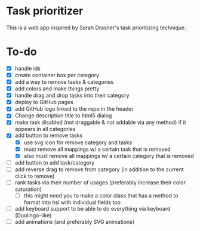 # Task prioritizer

This is a web app inspired by Sarah Drasner's task prioritizing technique.

# To-do

- [x] handle ids
- [x] create container box per category
- [x] add a way to remove tasks & categories
- [x] add colors and make things pretty
- [x] handle drag and drop tasks into their category
- [x] deploy to GitHub pages
- [x] add GitHub logo linked to the repo in the header
- [x] Change description title to html5 dialog
- [x] make task disabled (not draggable & not addable via any method) if it appears in all categories
- [x] add button to remove tasks
  - [x] use svg icon for remove category and tasks
  - [x] must remove all mappings w/ a certain task that is removed
  - [x] also must remove all mappings w/ a certain category that is removed
- [ ] add button to add task/category
- [ ] add reverse drag to remove from category (in addition to the current click to remove)
- [ ] rank tasks via their number of usages (preferably increase their color saturation)
  - [ ] this might need you to make a color class that has a method to format into hsl with individual fields too
- [ ] add keyboard support to be able to do everything via keyboard (Duolingo-like)
- [ ] add animations (and preferably SVG animations)
